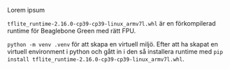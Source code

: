 Lorem ipsum

`tflite_runtime-2.16.0-cp39-cp39-linux_armv7l.whl` är en förkompilerad runtime för Beaglebone Green med rätt FPU. 

`python -m venv .venv` för att skapa en virtuell miljö. Efter att ha skapat en virtuell environment i python och gått in i den så installera runtime med `pip install tflite_runtime-2.16.0-cp39-cp39-linux_armv7l.whl`.
